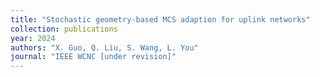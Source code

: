 ```yaml
---
title: "Stochastic geometry-based MCS adaption for uplink networks"
collection: publications
year: 2024
authors: "X. Guo, Q. Liu, S. Wang, L. You"
journal: "IEEE WCNC [under revision]"
---
```


